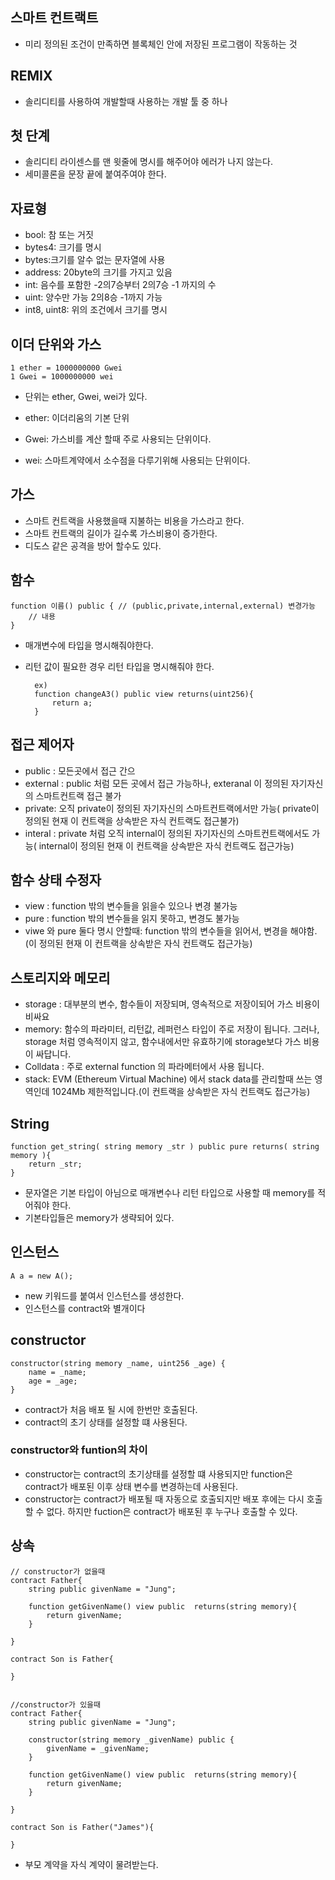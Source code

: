 ## 스마트 컨트랙트

- 미리 정의된 조건이 만족하면 블록체인 안에 저장된 프로그램이 작동하는 것

## REMIX

- 솔리디티를 사용하여 개발할때 사용하는 개발 툴 중 하나

## 첫 단계

- 솔리디티 라이센스를 맨 윗줄에 명시를 해주어야 에러가 나지 않는다.
- 세미콜론을 문장 끝에 붙여주여야 한다.

## 자료형

- bool: 참 또는 거짓
- bytes4: 크기를 명시
- bytes:크기를 알수 없는 문자열에 사용
- address: 20byte의 크기를 가지고 있음
- int: 음수를 포함한 -2의7승부터 2의7승 -1 까지의 수
- uint: 양수만 가능 2의8승 -1까지 가능
- int8, uint8: 위의 조건에서 크기를 명시

## 이더 단위와 가스

    1 ether = 1000000000 Gwei
    1 Gwei = 1000000000 wei

- 단위는 ether, Gwei, wei가 있다.

- ether: 이더리움의 기본 단위
- Gwei: 가스비를 계산 할때 주로 사용되는 단위이다.
- wei: 스마트계약에서 소수점을 다루기위해 사용되는 단위이다.

## 가스

- 스마트 컨트랙을 사용했을때 지불하는 비용을 가스라고 한다.
- 스마트 컨트랙의 길이가 길수록 가스비용이 증가한다.
- 디도스 같은 공격을 방어 할수도 있다.

## 함수

    function 이름() public { // (public,private,internal,external) 변경가능
        // 내용
    }

- 매개변수에 타입을 명시해줘야한다.
- 리턴 값이 필요한 경우 리턴 타입을 명시해줘야 한다.

        ex)
        function changeA3() public view returns(uint256){
            return a;
        }

## 접근 제어자

- public : 모든곳에서 접근 간으
- external : public 처럼 모든 곳에서 접근 가능하나, exteranal 이 정의된 자기자신의 스마트컨트랙 접근 불가
- private: 오직 private이 정의된 자기자신의 스마트컨트랙에서만 가능( private이 정의된 현재 이 컨트랙을 상속받은 자식 컨트랙도 접근불가)
- interal : private 처럼 오직 internal이 정의된 자기자신의 스마트컨트랙에서도 가능( internal이 정의된 현재 이 컨트랙을 상속받은 자식 컨트랙도 접근가능)

## 함수 상태 수정자

- view : function 밖의 변수들을 읽을수 있으나 변경 불가능
- pure : function 밖의 변수들을 읽지 못하고, 변경도 불가능
- viwe 와 pure 둘다 명시 안할때: function 밖의 변수들을 읽어서, 변경을 해야함.(이 정의된 현재 이 컨트랙을 상속받은 자식 컨트랙도 접근가능)

## 스토리지와 메모리

- storage : 대부분의 변수, 함수들이 저장되며, 영속적으로 저장이되어 가스 비용이 비싸요
- memory: 함수의 파라미터, 리턴값, 레퍼런스 타입이 주로 저장이 됩니다.
  그러나, storage 처럼 영속적이지 않고, 함수내에서만 유효하기에 storage보다 가스 비용이 싸답니다.
- Colldata : 주로 external function 의 파라메터에서 사용 됩니다.
- stack: EVM (Ethereum Virtual Machine) 에서 stack data를 관리할때 쓰는 영역인데 1024Mb 제한적입니다.(이 컨트랙을 상속받은 자식 컨트랙도 접근가능)

## String

    function get_string( string memory _str ) public pure returns( string memory ){
        return _str;
    }

- 문자열은 기본 타입이 아님으로 매개변수나 리턴 타입으로 사용할 때 memory를 적어줘야 한다.
- 기본타입들은 memory가 생략되어 있다.

## 인스턴스

    A a = new A();

- new 키워드를 붙여서 인스턴스를 생성한다.
- 인스턴스를 contract와 별개이다

## constructor

    constructor(string memory _name, uint256 _age) {
        name = _name;
        age = _age;
    }

- contract가 처음 배포 될 시에 한번만 호출된다.
- contract의 초기 상태를 설정할 떄 사용된다.

### constructor와 funtion의 차이

- constructor는 contract의 초기상태를 설정할 떄 사용되지만 function은 contract가 배포된 이후 상태 변수를 변경하는데 사용된다.
- constructor는 contract가 배포될 때 자동으로 호출되지만 배포 후에는 다시 호출 할 수 없다. 하지만 fuction은 contract가 배포된 후 누구나 호출할 수 있다.

## 상속

    // constructor가 없을때
    contract Father{
        string public givenName = "Jung";

        function getGivenName() view public  returns(string memory){
            return givenName;
        }

    }

    contract Son is Father{

    }


    //constructor가 있을때
    contract Father{
        string public givenName = "Jung";

        constructor(string memory _givenName) public {
            givenName = _givenName;
        }

        function getGivenName() view public  returns(string memory){
            return givenName;
        }

    }

    contract Son is Father("James"){

    }

- 부모 계약을 자식 계약이 물려받는다.